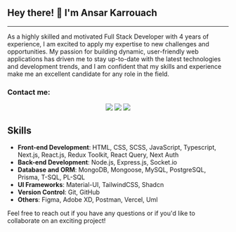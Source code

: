 <h2> Hey there! 👋 I'm Ansar Karrouach</h2>
<hr /> 
As a highly skilled and motivated Full Stack Developer with 4 years of experience, I am excited to apply my expertise to new challenges and opportunities. My passion for building dynamic, user-friendly web applications has driven me to stay up-to-date with the latest technologies and development trends, and I am confident that my skills and experience make me an excellent candidate for any role in the field.

<!-- Contact -->

### Contact me:

<p align="center">
  <a href="https://www.linkedin.com/in/ansarkarrouach/" target="_blank"><img src="https://img.shields.io/badge/linkedin-%230177B5?style=flat-square&logo=linkedin&logoColor=white"/></a>
  <a href="mailto:karrouach.ansar@gmail.com" target="_blank"><img src="https://img.shields.io/badge/Gmail-D14836?style=flat-square&logo=gmail&logoColor=white" /></a>
  <a href="https://api.whatsapp.com/send?phone=+212640449139&text=Hi!" target="_blank"><img src="https://img.shields.io/badge/-Whatsapp-4CA143?style=flat-square&labelColor=4CA143&logo=whatsapp&logoColor=white" /></a>
</p>

## Skills

- **Front-end Development**: HTML, CSS, SCSS, JavaScript, Typescript, Next.js, React.js, Redux Toolkit, React Query, Next Auth
- **Back-end Development**: Node.js, Express.js, Socket.io
- **Database and ORM**: MongoDB, Mongoose, MySQL, PostgreSQL, Prisma, T-SQL, PL-SQL
- **UI Frameworks**: Material-UI, TailwindCSS, Shadcn
- **Version Control**: Git, GitHub
- **Others**: Figma, Adobe XD, Postman, Vercel, Uml


Feel free to reach out if you have any questions or if you'd like to collaborate on an exciting project!
